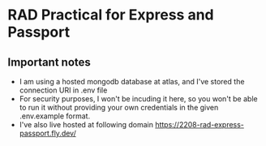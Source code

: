 # RAD Practical for Express and Passport

## Important notes

- I am using a hosted mongodb database at atlas, and I've stored the connection URI in .env file
- For security purposes, I won't be incuding it here, so you won't be able to run it without providing your own credentials in the given .env.example format.
- I've also live hosted at following domain  <a href="https://2208-rad-express-passport.fly.dev/" target="_blank">https://2208-rad-express-passport.fly.dev/</a>